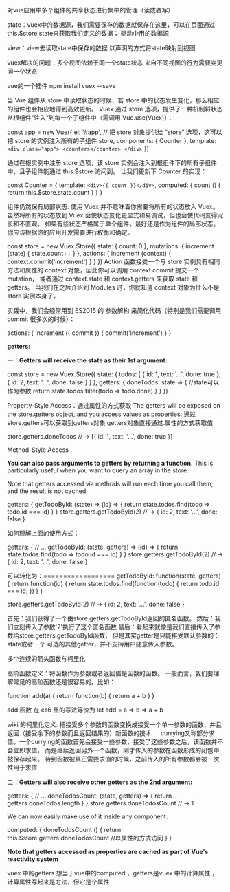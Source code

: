 对vue应用中多个组件的共享状态进行集中的管理（读或者写）

state：vuex中的数据源，我们需要保存的数据就保存在这里，可以在页面通过 this.$store.state来获取我们定义的数据；
驱动中用的数据源

view：view去读取state中保存的数据  以声明的方式将state映射到视图


vuex解决的问题：多个视图依赖于同一个state状态    来自不同视图的行为需要变更同一个状态


vue的一个插件
npm install vuex --save


当 Vue 组件从 store 中读取状态的时候，若 store 中的状态发生变化，那么相应的组件也会相应地得到高效更新。
Vuex 通过 store 选项，提供了一种机制将状态从根组件“注入”到每一个子组件中（需调用 Vue.use(Vuex)）：

const app = new Vue({
  el: '#app',
  // 把 store 对象提供给 “store” 选项，这可以把 store 的实例注入所有的子组件
  store,
  components: { Counter },
  template: `
    <div class="app">
      <counter></counter>
    </div>
  `
})


通过在根实例中注册 store 选项，该 store 实例会注入到根组件下的所有子组件中，且子组件能通过 this.$store 访问到。
让我们更新下 Counter 的实现：

const Counter = {
  template: `<div>{{ count }}</div>`,
  computed: {
    count () {
      return this.$store.state.count
    }
  }
}

组件仍然保有局部状态:
使用 Vuex 并不意味着你需要将所有的状态放入 Vuex。虽然将所有的状态放到 Vuex 会使状态变化更显式和易调试，但也会使代码变得冗长和不直观。
如果有些状态严格属于单个组件，最好还是作为组件的局部状态。你应该根据你的应用开发需要进行权衡和确定。



const store = new Vuex.Store({
  state: {
    count: 0
  },
  mutations: {
    increment (state) {
      state.count++
    }
  },
  actions: {
    increment (context) {
      context.commit('increment')
    }
  }
})
Action 函数接受一个与 store 实例具有相同方法和属性的 context 对象，因此你可以调用 context.commit 提交一个 mutation，
或者通过 context.state 和 context.getters 来获取 state 和 getters。
当我们在之后介绍到 Modules 时，你就知道 context 对象为什么不是 store 实例本身了。

实践中，我们会经常用到 ES2015 的 参数解构 来简化代码（特别是我们需要调用 commit 很多次的时候）：

actions: {
  increment ({ commit }) {
    commit('increment')
  }
}




****getters:****

一：**Getters will receive the state as their 1st argument:**


const store = new Vuex.Store({
  state: {
    todos: [
      { id: 1, text: '...', done: true },
      { id: 2, text: '...', done: false }
    ]
  },
  getters: {
    doneTodos: state => {   //state可以作为参数
      return state.todos.filter(todo => todo.done)
    }
  }
})


Property-Style Access：通过属性的方式获取
The getters will be exposed on the store.getters object, and you access values as properties:
通过store.getters可以获取到getters对象  getters对象直接通过.属性的方式获取值

store.getters.doneTodos // -> [{ id: 1, text: '...', done: true }]


Method-Style Access

**You can also pass arguments to getters by returning a function.** 
This is particularly useful when you want to query an array in the store:

Note that getters accessed via methods will run each time you call them, and the result is not cached

getters: {
  getTodoById: (state) => (id) => {
    return state.todos.find(todo => todo.id === id)
  }
}
store.getters.getTodoById(2) // -> { id: 2, text: '...', done: false }

如何理解上面的使用方式：

getters: {
  // ...
  getTodoById: (state, getters) => (id) => {
    return state.todos.find(todo => todo.id === id)
  }
}
store.getters.getTodoById(2) // -> { id: 2, text: '...', done: false }

可以转化为：==================
getTodoById: function(state, getters) {
  return function(id) {
    return state.todos.find(function(todo)  {
      return todo.id === id;
    })
  }
}

store.getters.getTodoById(2) // -> { id: 2, text: '...', done: false }

首先：我们获得了一个由store.getters.getTodoById返回的匿名函数。
然后：我们立刻传入了参数'2'执行了这个匿名函数
最后：看起来就像是我们直接传入了参数给store.getters.getTodoById函数，
但是其实getter是只能接受默认参数的：state或者一个 可选的其他getter，并不支持用户随意传入参数。



多个连续的箭头函数与柯里化

高阶函数定义：将函数作为参数或者返回值是函数的函数。
一般而言，我们要理解常见的高阶函数还是很容易的。比如：

function add(a) {
    return function(b) {
        return a + b
    }
}

add 函数 在 es6 里的写法等价为
let add = a => b => a + b

wiki 的柯里化定义: 
      把接受多个参数的函数变换成接受一个单一参数的函数，并且返回（接受余下的参数而且返回结果的）新函数的技术
　     currying又称部分求值。一个currying的函数首先会接受一些参数，接受了这些参数之后，该函数并不会立即求值，
      而是继续返回另外一个函数，刚才传入的参数在函数形成的闭包中被保存起来。
      待到函数被真正需要求值的时候，之前传入的所有参数都会被一次性用于求值






二：**Getters will also receive other getters as the 2nd argument:**

getters: {
  // ...
  doneTodosCount: (state, getters) => {
       return getters.doneTodos.length
     }
}
store.getters.doneTodosCount // -> 1


We can now easily make use of it inside any component:

computed: {
  doneTodosCount () {
    return this.$store.getters.doneTodosCount  //以属性的方式访问
  }
}

**Note that getters accessed as properties are cached as part of Vue's reactivity system**


vuex 中的getters 想当于vue中的computed  ，getters是vuex 中的计算属性 ，计算属性写起来是方法，但它是个属性